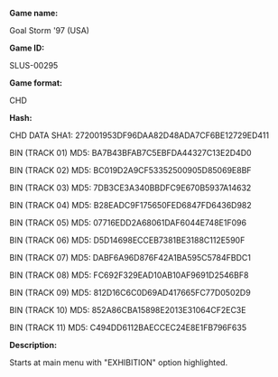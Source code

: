 **Game name:**

Goal Storm '97 (USA)

**Game ID:**

SLUS-00295

**Game format:**

CHD

**Hash:**

CHD DATA SHA1: 272001953DF96DAA82D48ADA7CF6BE12729ED411

BIN (TRACK 01) MD5: BA7B43BFAB7C5EBFDA44327C13E2D4D0

BIN (TRACK 02) MD5: BC019D2A9CF53352500905D85069E8BF

BIN (TRACK 03) MD5: 7DB3CE3A340BBDFC9E670B5937A14632

BIN (TRACK 04) MD5: B28EADC9F175650FED6847FD6436D982

BIN (TRACK 05) MD5: 07716EDD2A68061DAF6044E748E1F096

BIN (TRACK 06) MD5: D5D14698ECCEB7381BE3188C112E590F

BIN (TRACK 07) MD5: DABF6A96D876F42A1BA595C5784FBDC1

BIN (TRACK 08) MD5: FC692F329EAD10AB10AF9691D2546BF8

BIN (TRACK 09) MD5: 812D16C6C0D69AD417665FC77D0502D9

BIN (TRACK 10) MD5: 852A86CBA15898E2013E31064CF2EC3E

BIN (TRACK 11) MD5: C494DD6112BAECCEC24E8E1FB796F635

**Description:**

Starts at main menu with "EXHIBITION" option highlighted.